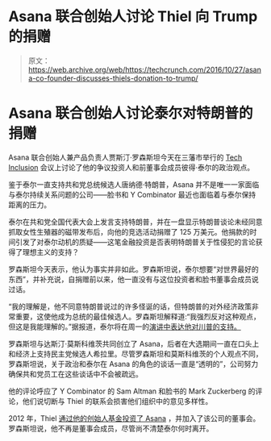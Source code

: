 # Asana 联合创始人讨论 Thiel 向 Trump 的捐赠 

> 原文：<https://web.archive.org/web/https://techcrunch.com/2016/10/27/asana-co-founder-discusses-thiels-donation-to-trump/>

# Asana 联合创始人讨论泰尔对特朗普的捐赠

Asana 联合创始人兼产品负责人贾斯汀·罗森斯坦今天在三藩市举行的 [Tech Inclusion](https://web.archive.org/web/20230131004103/http://techinclusion.co/) 会议上讨论了他的争议投资人和前董事会成员彼得·泰尔的政治观点。

鉴于泰尔一直支持共和党总统候选人唐纳德·特朗普，Asana 并不是唯一一家面临与泰尔持续关系问题的公司——脸书和 Y Combinator 最近也面临着与泰尔保持距离的压力。

泰尔在共和党全国代表大会上发言支持特朗普，并在一盘显示特朗普谈论未经同意抓取女性生殖器的磁带发布后，向他的竞选活动捐赠了 125 万美元。他捐款的时间引发了对泰尔动机的质疑——这笔金融投资是否表明特朗普关于性侵犯的言论获得了理想主义的支持？

罗森斯坦今天表示，他认为事实并非如此。罗森斯坦说，泰尔想要“对世界最好的东西”，并补充说，自捐赠前以来，他一直没有与这位投资者和脸书董事会成员说过话。

“我的理解是，他不同意特朗普说过的许多怪诞的话，但特朗普的对外经济政策非常重要，这使他成为总统的最佳候选人。罗森斯坦解释道:“我强烈反对这种观点，但这是我能理解的。”据报道，泰尔将在周一的[演讲中表达他对川普的支持。](https://web.archive.org/web/20230131004103/https://techcrunch.com/2016/10/20/peter-thiel-plans-speech-on-trump-support/)

罗森斯坦与达斯汀·莫斯科维茨共同创立了 Asana，后者在大选期间一直在口头上和经济上支持民主党候选人希拉里。尽管罗森斯坦和莫斯科维茨的个人观点不同，罗森斯坦说，关于政治和泰尔在 Asana 的角色的谈话一直是“透明的”，公司努力确保共和党员工在这些谈话中不会被疏远。

他的评论呼应了 Y Combinator 的 Sam Altman 和脸书的 Mark Zuckerberg 的评论，他们说切断与 Thiel 的联系会损害他们组织中的意见多样性。

2012 年，Thiel [通过他的创始人基金投资了 Asana](https://web.archive.org/web/20230131004103/https://blog.asana.com/2012/07/asana-peter-thiel-and-founders-fund/) ，并加入了该公司的董事会。罗森斯坦说，他不再是董事会成员，尽管尚不清楚泰尔何时离开。